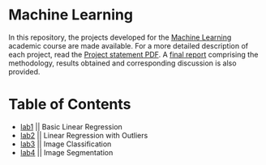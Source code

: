 # Machine Learning

In this repository, the projects developed for the [Machine Learning](https://fenix.tecnico.ulisboa.pt/cursos/meec21/disciplina-curricular/1127428915200264) academic course are made available. For a more detailed description of each project, read the [Project statement PDF](https://github.com/marianamourao-37/Machine-Learning/blob/main/Project_ML.pdf). A [final report](https://github.com/marianamourao-37/Machine-Learning/blob/main/machine_learning_project_group_41.pdf) comprising the methodology, results obtained and corresponding discussion is also provided. 

# Table of Contents
- [lab1](https://github.com/marianamourao-37/Machine-Learning/tree/main/lab1) || Basic Linear Regression
- [lab2](https://github.com/marianamourao-37/Machine-Learning/tree/main/lab2) || Linear Regression with Outliers
- [lab3](https://github.com/marianamourao-37/Machine-Learning/tree/main/lab3) || Image Classification
- [lab4](https://github.com/marianamourao-37/Machine-Learning/tree/main/lab4) || Image Segmentation
